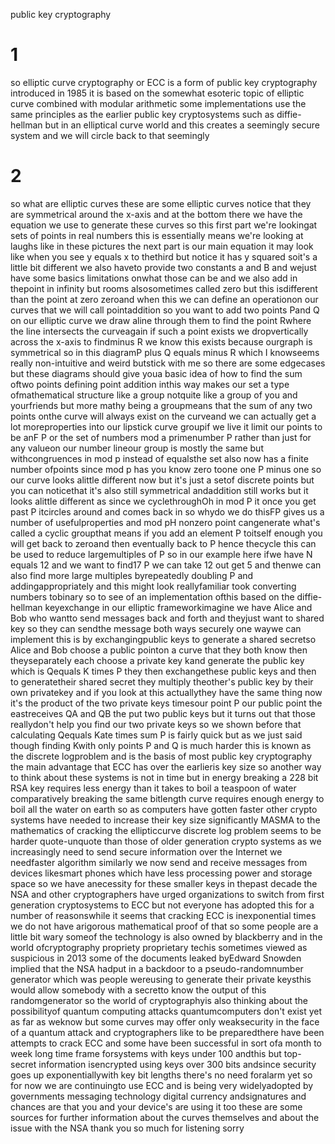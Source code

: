 public key cryptography 

# 1

so elliptic curve cryptography or ECC is a form of public key cryptography introduced in 1985 it is based on the somewhat esoteric topic of elliptic curve combined with modular arithmetic some implementations use the same principles as the earlier public key cryptosystems such as diffie-hellman but in an elliptical curve world and this creates a seemingly secure system and we will circle back to that seemingly 
# 2
so what are elliptic curves these are some elliptic curves notice that they are symmetrical around the x-axis and at the bottom there we have the equation we use to generate these curves 
so this first part we're lookingat sets of points in real numbers this is essentially means we're looking at laughs like in these pictures the next part is our main equation it may look like when you see y equals x to thethird but notice it has y squared soit's a little bit different we also haveto provide two constants a and B and wejust have some basics limitations onwhat those can be and we also add in thepoint in infinity but rooms alsosometimes called zero but this isdifferent than the point at zero zeroand when this we can define an operationon our curves that we will call pointaddition so you want to add two points Pand Q on our elliptic curve we draw aline through them to find the point Rwhere the line intersects the curveagain if such a point exists we dropvertically across the x-axis to findminus R we know this exists because ourgraph is symmetrical so in this diagramP plus Q equals minus R which I knowseems really non-intuitive and weird butstick with me so there are some edgecases but these diagrams should give youa basic idea of how to find the sum oftwo points defining point addition inthis way makes our set a type ofmathematical structure like a group notquite like a group of you and yourfriends but more mathy being a groupmeans that the sum of any two points onthe curve will always exist on the curveand we can actually get a lot moreproperties into our lipstick curve groupif we live it limit our points to be anF P or the set of numbers mod a primenumber P rather than just for any valueon our number lineour group is mostly the same but withcongruences in mod p instead of equalsthe set also now has a finite number ofpoints since mod p has you know zero toone one P minus one so our curve looks alittle different now but it's just a setof discrete points but you can noticethat it's also still symmetrical andaddition still works but it looks alittle different as since we cyclethroughOh in mod P it once you get past P itcircles around and comes back in so whydo we do thisFP gives us a number of usefulproperties and mod pH nonzero point cangenerate what's called a cyclic groupthat means if you add an element P toitself enough you will get back to zeroand then eventually back to P hence thecycle this can be used to reduce largemultiples of P so in our example here ifwe have N equals 12 and we want to find17 P we can take 12 out get 5 and thenwe can also find more large multiples byrepeatedly doubling P and addingappropriately and this might look reallyfamiliar took converting numbers tobinary so to see of an implementation ofthis based on the diffie-hellman keyexchange in our elliptic frameworkimagine we have Alice and Bob who wantto send messages back and forth and theyjust want to shared key so they can sendthe message both ways securely one waywe can implement this is by exchangingpublic keys to generate a shared secretso Alice and Bob choose a public pointon a curve that they both know then theyseparately each choose a private key kand generate the public key which is Qequals K times P they then exchangethese public keys and then to generatetheir shared secret they multiply theother's public key by their own privatekey and if you look at this actuallythey have the same thing now it's the product of the two private keys timesour point P our public point the eastreceives QA and QB the put two public keys but it turns out that those reallydon't help you find our two private keys so we shown before that calculating Qequals Kate times sum P is fairly quick but as we just said though finding Kwith only points P and Q is much harder this is known as the discrete logproblem and is the basis of most public key cryptography the main advantage that ECC has over the earlieris key size so another way to think about these systems is not in time but in energy breaking a 228 bit RSA key requires less energy than it takes to boil a teaspoon of water comparatively breaking the same bitlength curve requires enough energy to boil all the water on earth so as computers have gotten faster other crypto systems have needed to increase their key size significantly MASMA to the mathematics of cracking the ellipticcurve discrete log problem seems to be harder quote-unquote than those of older generation crypto systems as we increasingly need to send secure information over the Internet we needfaster algorithm similarly we now send and receive messages from devices likesmart phones which have less processing power and storage space so we have anecessity for these smaller keys in thepast decade the NSA and other cryptographers have urged organizations to switch from first generation cryptosystems to ECC but not everyone has adopted this for a number of reasonswhile it seems that cracking ECC is inexponential times we do not have arigorous mathematical proof of that so some people are a little bit wary someof the technology is also owned by blackberry and in the world ofcryptography propriety proprietary techis sometimes viewed as suspicious in 2013 some of the documents leaked byEdward Snowden implied that the NSA hadput in a backdoor to a pseudo-randomnumber generator which was people wereusing to generate their private keysthis would allow somebody with a secretto know the output of this randomgenerator so the world of cryptographyis also thinking about the possibilityof quantum computing attacks quantumcomputers don't exist yet as far as weknow but some curves may offer only weaksecurity in the face of a quantum attack and cryptographers like to be preparedthere have been attempts to crack ECC and some have been successful in sort ofa month to week long time frame forsystems with keys under 100 andthis but top-secret information isencrypted using keys over 300 bits andsince security goes up exponentiallywith key bit lengths there's no need foralarm yet so for now we are continuingto use ECC and is being very widelyadopted by governments messaging technology digital currency andsignatures and chances are that you and your device's are using it too these are some sources for further information about the curves themselves and about the issue with the NSA thank you so much for listening sorry